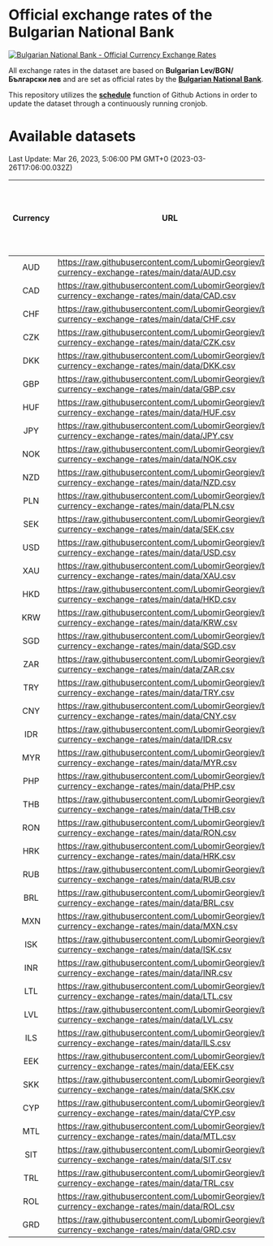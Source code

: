 # Official exchange rates of the Bulgarian National Bank

[![Bulgarian National Bank - Official Currency Exchange Rates](https://github.com/LubomirGeorgiev/bnb-currency-exchange-rates/actions/workflows/update-rates.yml/badge.svg?branch=main)](https://github.com/LubomirGeorgiev/bnb-currency-exchange-rates/actions/workflows/update-rates.yml)

All exchange rates in the dataset are based on **Bulgarian Lev/BGN/Български лев** and are set as official rates by the [**Bulgarian National Bank**](https://www.bnb.bg/Statistics/StExternalSector/StExchangeRates/StERForeignCurrencies/index.htm?toLang=_EN).

This repository utilizes the [**schedule**](https://docs.github.com/en/actions/reference/events-that-trigger-workflows) function of Github Actions in order to update the dataset through a continuously running cronjob.

# Available datasets

<!-- START LINKS (DO NOT EVER FU*ING DELETE THIS COMMENT FOR THE LOVE OF YOUR LIFE!!! IF YOU ARE CURIOS HOW IT WORKS, YOU CAN HAVE A LOOK AT ./src/updateReadme.ts) -->

Last Update: Mar 26, 2023, 5:06:00 PM GMT+0 (2023-03-26T17:06:00.032Z)

| Currency | URL                                                                                             | Number of records | Number of missing days that were filled in |
| :------: | ----------------------------------------------------------------------------------------------- | :---------------: | :----------------------------------------: |
|   AUD    | https://raw.githubusercontent.com/LubomirGeorgiev/bnb-currency-exchange-rates/main/data/AUD.csv |       8451        |                    2614                    |
|   CAD    | https://raw.githubusercontent.com/LubomirGeorgiev/bnb-currency-exchange-rates/main/data/CAD.csv |       8451        |                    2614                    |
|   CHF    | https://raw.githubusercontent.com/LubomirGeorgiev/bnb-currency-exchange-rates/main/data/CHF.csv |       8451        |                    2614                    |
|   CZK    | https://raw.githubusercontent.com/LubomirGeorgiev/bnb-currency-exchange-rates/main/data/CZK.csv |       8451        |                    2614                    |
|   DKK    | https://raw.githubusercontent.com/LubomirGeorgiev/bnb-currency-exchange-rates/main/data/DKK.csv |       8451        |                    2614                    |
|   GBP    | https://raw.githubusercontent.com/LubomirGeorgiev/bnb-currency-exchange-rates/main/data/GBP.csv |       8451        |                    2614                    |
|   HUF    | https://raw.githubusercontent.com/LubomirGeorgiev/bnb-currency-exchange-rates/main/data/HUF.csv |       8451        |                    2614                    |
|   JPY    | https://raw.githubusercontent.com/LubomirGeorgiev/bnb-currency-exchange-rates/main/data/JPY.csv |       8451        |                    2614                    |
|   NOK    | https://raw.githubusercontent.com/LubomirGeorgiev/bnb-currency-exchange-rates/main/data/NOK.csv |       8451        |                    2614                    |
|   NZD    | https://raw.githubusercontent.com/LubomirGeorgiev/bnb-currency-exchange-rates/main/data/NZD.csv |       8451        |                    2614                    |
|   PLN    | https://raw.githubusercontent.com/LubomirGeorgiev/bnb-currency-exchange-rates/main/data/PLN.csv |       8451        |                    2614                    |
|   SEK    | https://raw.githubusercontent.com/LubomirGeorgiev/bnb-currency-exchange-rates/main/data/SEK.csv |       8451        |                    2614                    |
|   USD    | https://raw.githubusercontent.com/LubomirGeorgiev/bnb-currency-exchange-rates/main/data/USD.csv |       8451        |                    2614                    |
|   XAU    | https://raw.githubusercontent.com/LubomirGeorgiev/bnb-currency-exchange-rates/main/data/XAU.csv |       8451        |                    2616                    |
|   HKD    | https://raw.githubusercontent.com/LubomirGeorgiev/bnb-currency-exchange-rates/main/data/HKD.csv |       8151        |                    2525                    |
|   KRW    | https://raw.githubusercontent.com/LubomirGeorgiev/bnb-currency-exchange-rates/main/data/KRW.csv |       8151        |                    2525                    |
|   SGD    | https://raw.githubusercontent.com/LubomirGeorgiev/bnb-currency-exchange-rates/main/data/SGD.csv |       8151        |                    2525                    |
|   ZAR    | https://raw.githubusercontent.com/LubomirGeorgiev/bnb-currency-exchange-rates/main/data/ZAR.csv |       8151        |                    2525                    |
|   TRY    | https://raw.githubusercontent.com/LubomirGeorgiev/bnb-currency-exchange-rates/main/data/TRY.csv |       6633        |                    2055                    |
|   CNY    | https://raw.githubusercontent.com/LubomirGeorgiev/bnb-currency-exchange-rates/main/data/CNY.csv |       6513        |                    2019                    |
|   IDR    | https://raw.githubusercontent.com/LubomirGeorgiev/bnb-currency-exchange-rates/main/data/IDR.csv |       6513        |                    2019                    |
|   MYR    | https://raw.githubusercontent.com/LubomirGeorgiev/bnb-currency-exchange-rates/main/data/MYR.csv |       6513        |                    2019                    |
|   PHP    | https://raw.githubusercontent.com/LubomirGeorgiev/bnb-currency-exchange-rates/main/data/PHP.csv |       6513        |                    2019                    |
|   THB    | https://raw.githubusercontent.com/LubomirGeorgiev/bnb-currency-exchange-rates/main/data/THB.csv |       6513        |                    2019                    |
|   RON    | https://raw.githubusercontent.com/LubomirGeorgiev/bnb-currency-exchange-rates/main/data/RON.csv |       6454        |                    2001                    |
|   HRK    | https://raw.githubusercontent.com/LubomirGeorgiev/bnb-currency-exchange-rates/main/data/HRK.csv |       6429        |                    1993                    |
|   RUB    | https://raw.githubusercontent.com/LubomirGeorgiev/bnb-currency-exchange-rates/main/data/RUB.csv |       6125        |                    1896                    |
|   BRL    | https://raw.githubusercontent.com/LubomirGeorgiev/bnb-currency-exchange-rates/main/data/BRL.csv |       5543        |                    1722                    |
|   MXN    | https://raw.githubusercontent.com/LubomirGeorgiev/bnb-currency-exchange-rates/main/data/MXN.csv |       5543        |                    1722                    |
|   ISK    | https://raw.githubusercontent.com/LubomirGeorgiev/bnb-currency-exchange-rates/main/data/ISK.csv |       5451        |                    1692                    |
|   INR    | https://raw.githubusercontent.com/LubomirGeorgiev/bnb-currency-exchange-rates/main/data/INR.csv |       5174        |                    1606                    |
|   LTL    | https://raw.githubusercontent.com/LubomirGeorgiev/bnb-currency-exchange-rates/main/data/LTL.csv |       5158        |                    1587                    |
|   LVL    | https://raw.githubusercontent.com/LubomirGeorgiev/bnb-currency-exchange-rates/main/data/LVL.csv |       4795        |                    1475                    |
|   ILS    | https://raw.githubusercontent.com/LubomirGeorgiev/bnb-currency-exchange-rates/main/data/ILS.csv |       4448        |                    1385                    |
|   EEK    | https://raw.githubusercontent.com/LubomirGeorgiev/bnb-currency-exchange-rates/main/data/EEK.csv |       4000        |                    1226                    |
|   SKK    | https://raw.githubusercontent.com/LubomirGeorgiev/bnb-currency-exchange-rates/main/data/SKK.csv |       2972        |                    914                     |
|   CYP    | https://raw.githubusercontent.com/LubomirGeorgiev/bnb-currency-exchange-rates/main/data/CYP.csv |       2904        |                    888                     |
|   MTL    | https://raw.githubusercontent.com/LubomirGeorgiev/bnb-currency-exchange-rates/main/data/MTL.csv |       2604        |                    799                     |
|   SIT    | https://raw.githubusercontent.com/LubomirGeorgiev/bnb-currency-exchange-rates/main/data/SIT.csv |       2542        |                    778                     |
|   TRL    | https://raw.githubusercontent.com/LubomirGeorgiev/bnb-currency-exchange-rates/main/data/TRL.csv |       1816        |                    557                     |
|   ROL    | https://raw.githubusercontent.com/LubomirGeorgiev/bnb-currency-exchange-rates/main/data/ROL.csv |       1697        |                    524                     |
|   GRD    | https://raw.githubusercontent.com/LubomirGeorgiev/bnb-currency-exchange-rates/main/data/GRD.csv |        359        |                    107                     |

<!-- END LINKS (DO NOT EVER FU*ING DELETE THIS COMMENT FOR THE LOVE OF YOUR LIFE!!! IF YOU ARE CURIOS HOW IT WORKS, YOU CAN HAVE A LOOK AT ./src/updateReadme.ts) -->
